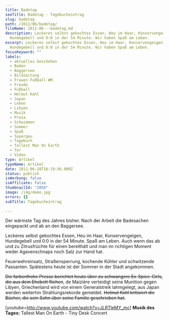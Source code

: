```yaml
---
title: Badetag
seoTitle: Badetag - Tagebucheintrag
slug: badetag
path: /2011/06/badetag/
fileName: 2011-06---badetag.md
description: Leckeres selbst gekochtes Essen, Heu im Haar, Konservengeigen,
  Hundegebell und 0:0 in der 54 Minute. Wir haben Spaß am Leben.
excerpt: Leckeres selbst gekochtes Essen, Heu im Haar, Konservengeigen,
  Hundegebell und 0:0 in der 54 Minute. Wir haben Spaß am Leben.
focusKeyword: ""
labels:
  - aktuelles Geschehen
  - Baden
  - Baggersee
  - Bildzeitung
  - Frauen Fußball WM
  - Freude
  - Fußball
  - Helmut Kohl
  - Japan
  - Leben
  - Libyen
  - Musik
  - Prosa
  - Schwimmen
  - Sommer
  - Spaß
  - Supergau
  - Tagebuch
  - Tallest Man On Earth
  - Tor
  - Video
type: Artikel
typeName: Artikel
date: 2011-06-28T16:19:56.000Z
status: publish
isWerbung: false
isAffiliate: false
thumbnailId: "2058"
image: /img/demo.jpg
errors: {}
subTitle: Tagebucheintrag
  
---
```


Der wärmste Tag des Jahres bisher. Nach der Arbeit die Badesachen eingepackt und
ab an den Baggersee.

Leckeres selbst gekochtes Essen, Heu im Haar, Konservengeigen, Hundegebell und
0:0 in der 54 Minute. Spaß am Leben. Auch wenn das ab und zu Zitrusfrüchte für
einen bereithält und man im richtigen Moment weder Agavenschnaps noch Salz zur
Hand hat.

Feuerwehreinsatz, Straßensperrung, kochende Kühler und schwitzende Passanten.
Spätestens heute ist der Sommer in der Stadt angekommen.

<del>Die farbenfrohe Presse berichtet heute über _zu_ schwangere Ex-Spice-Girls,
die aus dem Ehebett fliehen</del>, de Maizière verteidigt seine Munition gegen
Libyen, Griechenland wird von einem Generalstreik lahmgelegt, aus Japan werden
weiterhin Strahlungsrekorde gemeldet. <del>Helmut Kohl kritisiert die Bücher,
die sein Sohn über seine Familie geschrieben hat.</del>

[youtube=http://www.youtube.com/watch?v=JLRTleMY_mc] **Musik des Tages:**
Tallest Man On Earth - Tiny Desk Concert

  